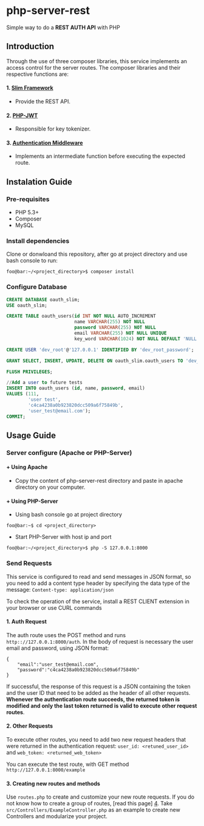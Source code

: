 # php-server-rest
Simple way to do a **REST AUTH API** with PHP

## Introduction
Through the use of three composer libraries, this service implements an access control for the server routes.
The composer libraries and their respective functions are:
#### 1. [Slim Framework][1]
- Provide the REST API.
#### 2. [PHP-JWT][2]
- Responsible for key tokenizer.
#### 3. [Authentication Middleware][3]
- Implements an intermediate function before executing the expected route.

## Instalation Guide
### Pre-requisites
- PHP 5.3+
- Composer
- MySQL

### Install dependencies
Clone or donwloand this repository, after go at project directory and use bash console to run:
```console
foo@bar:~/<project_directory>$ composer install
```

### Configure Database
```sql
CREATE DATABASE oauth_slim;
USE oauth_slim;

CREATE TABLE oauth_users(id INT NOT NULL AUTO_INCREMENT
                         name VARCHAR(255) NOT NULL
                         password VARCHAR(255) NOT NULL
                         email VARCHAR(255) NOT NULL UNIQUE
                         key_word VARCHAR(1024) NOT NULL DEFAULT 'NULL');

CREATE USER 'dev_root'@'127.0.0.1' IDENTIFIED BY 'dev_root_password';

GRANT SELECT, INSERT, UPDATE, DELETE ON oauth_slim.oauth_users TO 'dev_root'@'127.0.0.1' IDENTIFIED BY 'dev_root_password';

FLUSH PRIVILEGES;

//Add a user to future tests
INSERT INTO oauth_users (id, name, password, email) 
VALUES (111,
        'user test',
        'c4ca4238a0b923820dcc509a6f75849b',
        'user_test@email.com');
COMMIT;

```

## Usage Guide
### Server configure (Apache or PHP-Server)

#### + Using Apache
- Copy the content of php-server-rest directory and paste in apache directory on your computer.

#### + Using PHP-Server
- Using bash console go at project directory
```console
foo@bar:~$ cd <project_directory>
```

- Start PHP-Server with host ip and port
```console
foo@bar:~/<project_directory>$ php -S 127.0.0.1:8000
```

### Send Requests
This service is configured to read and send messages in JSON format, so you need to add a content type header by specifying the data type of the message:
`Content-type: application/json`

To check the operation of the service, install a REST CLIENT extension in your browser or use CURL commands

#### 1. Auth Request
The auth route uses the POST method and runs `http:://127.0.0.1:8000/auth`. In the body of request is necessary the user email and password, using JSON format:
```
{
	"email":"user_test@email.com",
	"password":"c4ca4238a0b923820dcc509a6f75849b"
}
```
If successful, the response of this request is a JSON containing the token and the user ID that need to be added as the header of all other requests. **Whenever the authentication route succeeds, the returned token is modified and only the last token returned is valid to execute other request routes**.

#### 2. Other Requests
To execute other routes, you need to add two new request headers that were returned in the authentication request: 
`user_id: <retuned_user_id>` and `web_token: <returned_web_token>`

You can execute the test route, with GET method `http://127.0.0.1:8000/example`

#### 3. Creating new routes and methods
Use `routes.php` to create and customize your new route requests. If you do not know how to create a group of routes, [read this page] [4].
Take `src/Controllers/ExampleController.php` as an example to create new Controllers and modularize your project.

[1]: http://www.slimframework.com
[2]: https://github.com/firebase/php-jwt
[3]: https://github.com/tuupola/slim-jwt-auth
[4]: http://www.slimframework.com/docs/v3/objects/router.html